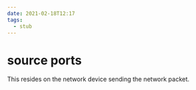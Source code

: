 ```yaml
---
date: 2021-02-18T12:17
tags: 
  - stub
---
```


# source ports

This resides on the network device sending the network packet.

